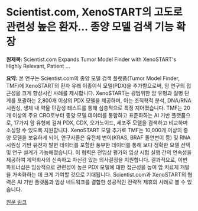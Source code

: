 # Scientist.com, XenoSTART의 고도로 관련성 높은 환자… 종양 모델 검색 기능 확장

**원제목:** Scientist.com Expands Tumor Model Finder with XenoSTART's Highly Relevant, Patient ...

**요약:** 본 연구는 Scientist.com의 종양 모델 검색 플랫폼(Tumor Model Finder, TMF)에 XenoSTART의 환자 유래 이종이식 모델(PDX)을 추가함으로써, 암 연구의 접근성을 크게 향상시킨 사례를 제시합니다.  XenoSTART는 광범위한 암 유형과 질병 단계를 포괄하는 2,800개 이상의 PDX 모델을 제공하며, 이는 조직학적 분석, DNA/RNA 시퀀싱, 생체 내 약물 민감성 테스트를 통해 심층적으로 특징 지어졌습니다.  TMF는 20개 이상의 주요 CRO로부터 종양 모델 데이터를 통합하고 표준화하는 AI 기반 플랫폼으로, 17가지 암 유형에 걸쳐 PDX, CDX, 오가노이드, 세포주 모델을 검색하고 비교하며 소싱할 수 있도록 지원합니다.  XenoSTART 모델 추가로 TMF는 10,000개 이상의 종양 모델을 보유하게 되어, 연구자들은  유전체 변이(KRAS, BRAF 돌연변이 등) 및 RNA 시퀀싱 기반 유전자 발현 데이터를 포함한 풍부한 데이터를 통해 보다 정확한 모델 선택 및 연구 설계가 가능해졌습니다. 이 협력은 전임상 평가와 임상 시험 실행 간의 연속성을 제공하여 제약회사의 신속하고 자신감 있는 의사결정을 지원합니다.  결과적으로, 이번 파트너십은  임상적으로 관련성이 높은 PDX 모델에 대한 접근성을 높여 암 치료제 개발을 가속화하는 데 크게 기여할 것으로 기대됩니다.  Scientist.com과 XenoSTART의 협력은  AI 기반 플랫폼과 임상 네트워크를 결합한 성공적인 전략적 제휴의 사례로 볼 수 있습니다.

[원문 링크](https://via.ritzau.dk/pressemeddelelse/14504168/scientistcom-expands-tumor-model-finder-with-xenostarts-highly-relevant-patient-derived-tumor-models?publisherId=90456&lang=en)
